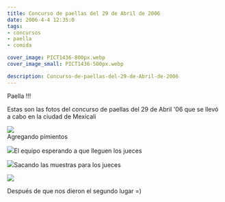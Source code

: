 ```yaml
---
title: Concurso de paellas del 29 de Abril de 2006
date: 2006-4-4 12:35:0
tags: 
- concursos
- paella
- comida

cover_image: PICT1436-800px.webp
cover_image_small: PICT1436-500px.webp

description: Concurso-de-paellas-del-29-de-Abril-de-2006
---
```



Paella !!!  

Estas son las fotos del concurso de paellas del 29 de Abril '06 que se llevó a cabo en la ciudad de Mexicali

[![](PICT1430-800px.webp)](PICT1430-original.webp)  
Agregando pimientos

  

[![](PICT14331-800px.webp)](PICT14331-original.webp)El equipo esperando a que lleguen los jueces  
  

[![](PICT1436-800px.webp)](PICT1436-original.webp)Sacando las muestras para los jueces  
  

[![](PICT14411-800px.webp)](PICT14411-original.webp)  

Después de que nos dieron el segundo lugar =)

